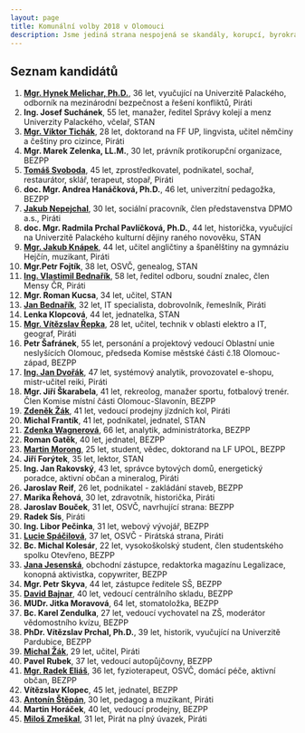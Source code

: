 ```yaml
---
layout: page
title: Komunální volby 2018 v Olomouci
description: Jsme jediná strana nespojená se skandály, korupcí, byrokracií. Jsme tu osm let. Hájíme svobodu, přinášíme čerstvé nápady a nebojíme se říkat, co si myslíme. Politici slibují modré z nebe, světlé zítřky a další prázdná hesla. Piráti nabízí jasné a konkrétní cíle – černé na bílém. Pusťte nás na ně!
---
```

## Seznam kandidátů

1. [**Mgr. Hynek Melichar, Ph.D.**](/lide/hynek-melichar), 36 let, vyučující na Univerzitě Palackého, odborník na mezinárodní bezpečnost a řešení konfliktů, Piráti
2. **Ing. Josef Suchánek**, 55 let, manažer, ředitel Správy kolejí a menz Univerzity Palackého, včelař, STAN
3. [**Mgr. Viktor Tichák**](/lide/viktor-tichak), 28 let, doktorand na FF UP, lingvista, učitel němčiny a češtiny pro cizince, Piráti
4. **Mgr. Marek Zelenka, LL.M.**, 30 let, právník protikorupční organizace, BEZPP
5. [**Tomáš Svoboda**](/lide/tomas-svoboda), 45 let, zprostředkovatel, podnikatel, sochař, restaurátor, sklář, terapeut, stopař, Piráti
6. **doc. Mgr. Andrea Hanáčková, Ph.D.**, 46 let, univerzitní pedagožka, BEZPP
7. [**Jakub Nepejchal**](/lide/jakub-nepejchal), 30 let, sociální pracovník, člen představenstva DPMO a.s., Piráti
8. **doc. Mgr. Radmila Prchal Pavlíčková, Ph.D.**, 44 let,  historička, vyučující na Univerzitě Palackého kulturní dějiny raného novověku, STAN
9. [**Mgr. Jakub Knápek**](/lide/jakub-knapek), 44 let, učitel angličtiny a španělštiny na gymnáziu Hejčín, muzikant, Piráti
10. **Mgr.Petr Fojtík**, 38 let, OSVČ, genealog, STAN
11. [**Ing. Vlastimil Bednařík**](/lide/vlastimil-bednarik), 58 let, ředitel odboru, soudní znalec, člen Mensy ČR, Piráti
12. **Mgr. Roman Kucsa**, 34 let, učitel, STAN
13. [**Jan Bednařík**](/lide/jan-bednarik), 32 let, IT specialista, dobrovolník, řemeslník, Piráti
14. **Lenka Klopcová**, 44 let, jednatelka, STAN
15. [**Mgr. Vítězslav Řepka**](/lide/vitezslav-repka), 28 let, učitel, technik v oblasti elektro a IT, geograf, Piráti
16. **Petr Šafránek**, 55 let, personání a projektový vedoucí Oblastní unie neslyšících Olomouc, předseda Komise městské části č.18 Olomouc-západ, BEZPP
17. [**Ing. Jan Dvořák**](/lide/jan-dvorak), 47 let, systémový analytik, provozovatel e-shopu, mistr-učitel reiki, Piráti
18. **Mgr. Jiří Škarabela**, 41 let, rekreolog, manažer sportu, fotbalový trenér. Člen Komise místní části Olomouc-Slavonín, BEZPP
19. [**Zdeněk Žák**](/lide/zdenek-zak), 41 let, vedoucí prodejny jízdních kol, Piráti
20. **Michal Frantík**, 41 let, podnikatel, jednatel, STAN
21. [**Zdenka Wagnerová**](/lide/zdenka-wagnerova), 66 let, analytik, administrátorka, BEZPP
22. **Roman Gatěk**, 40 let, jednatel, BEZPP
23. [**Martin Morong**](/lide/martin-morong), 25 let, student, vědec, doktorand na LF UPOL, BEZPP
24. **Jiří Forýtek**, 35 let, lektor, STAN
25. **Ing. Jan Rakovský**, 43 let, správce bytových domů, energetický poradce, aktivní občan a mineralog, Piráti
26. **Jaroslav Reif**, 26 let, podnikatel - zakládání staveb, BEZPP
27. **Marika Řehová**, 30 let, zdravotník, historička, Piráti
28. **Jaroslav Bouček**, 31 let, OSVČ, navrhující strana: BEZPP
29. **Radek Sís**, Piráti  
30. **Ing. Libor Pečinka**, 31 let, webový vývojář, BEZPP
31. [**Lucie Spáčilová**](/lide/lucie-spacilova), 37 let, OSVČ - Pirátská strana, Piráti
32. **Bc. Michal Kolesár**, 22 let, vysokoškolský student, člen studentského spolku Otevřeno, BEZPP
33. [**Jana Jesenská**](/lide/jana-jesenska), obchodní zástupce, redaktorka magazínu Legalizace, konopná aktivistka, copywriter, BEZPP
34. **Mgr. Petr Skyva**, 44 let, zástupce ředitele SŠ, BEZPP
35. [**David Bajnar**](/lide/david-bajnar), 40 let, vedoucí centrálního skladu, BEZPP
36. **MUDr. Jitka Moravová**, 64 let, stomatoložka, BEZPP
37. **Bc. Karel Zendulka**, 27 let, vedoucí vychovatel na ZŠ, moderátor vědomostního kvízu, BEZPP
38. **PhDr. Vítězslav Prchal, Ph.D.**, 39 let, historik, vyučující na Univerzitě Pardubice, BEZPP
39. [**Michal Žák**](/lide/michal-zak), 29 let, učitel, Piráti
40. **Pavel Rubek**, 37 let, vedoucí autopůjčovny, BEZPP
41. [**Mgr. Radek Eliáš**](/lide/radek-elias), 36 let, fyzioterapeut, OSVČ, domácí péče, aktivní občan, BEZPP
42. **Vítězslav Klopec**, 45 let, jednatel, BEZPP
43. [**Antonín Štěpán**](/lide/antonin-stepan), 30 let, pedagog a muzikant, Piráti
44. **Martin Horáček**, 40 let, vedoucí prodejny, BEZPP
45. [**Miloš Zmeškal**](/lide/milos-zmeskal), 31 let, Pirát na plný úvazek, Piráti